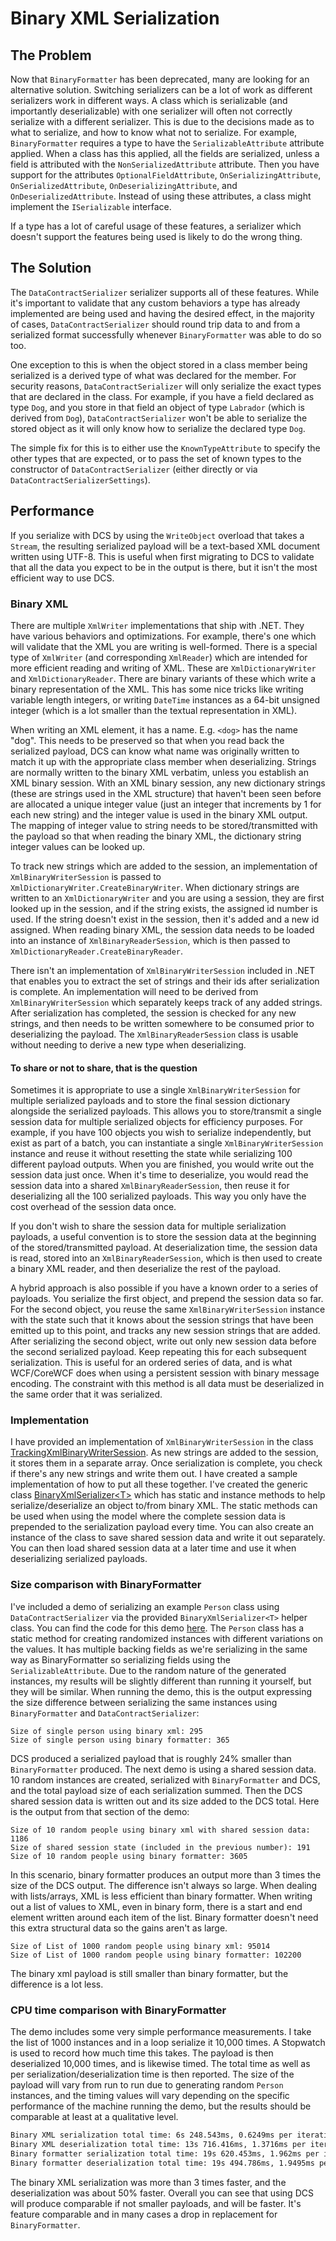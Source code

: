 # Binary XML Serialization

## The Problem
Now that `BinaryFormatter` has been deprecated, many are looking for an alternative solution. Switching serializers can be a lot of work as different serializers work in different ways. A class which is serializable (and importantly deserializable) with one serializer will often not correctly serialize with a different serializer. This is due to the decisions made as to what to serialize, and how to know what not to serialize. For example, `BinaryFormatter` requires a type to have the `SerializableAttribute` attribute applied. When a class has this applied, all the fields are serialized, unless a field is attributed with the `NonSerializedAttribute` attribute. Then you have support for the attributes `OptionalFieldAttribute`, `OnSerializingAttribute`, `OnSerializedAttribute`, `OnDeserializingAttribute`, and `OnDeserializedAttribute`. Instead of using these attributes, a class might implement the `ISerializable` interface.

If a type has a lot of careful usage of these features, a serializer which doesn't support the features being used is likely to do the wrong thing.

## The Solution
The `DataContractSerializer` serializer supports all of these features. While it's important to validate that any custom behaviors a type has already implemented are being used and having the desired effect, in the majority of cases, `DataContractSerializer` should round trip data to and from a serialized format successfully whenever `BinaryFormatter` was able to do so too.

One exception to this is when the object stored in a class member being serialized is a derived type of what was declared for the member. For security reasons, `DataContractSerializer` will only serialize the exact types that are declared in the class. For example, if you have a field declared as type `Dog`, and you store in that field an object of type `Labrador` (which is derived from `Dog`), `DataContractSerializer` won't be able to serialize the stored object as it will only know how to serialize the declared type `Dog`.

The simple fix for this is to either use the `KnownTypeAttribute` to specify the other types that are expected, or to pass the set of known types to the constructor of `DataContractSerializer` (either directly or via `DataContractSerializerSettings`).

## Performance
If you serialize with DCS by using the `WriteObject` overload that takes a `Stream`, the resulting serialized payload will be a text-based XML document written using UTF-8. This is useful when first migrating to DCS to validate that all the data you expect to be in the output is there, but it isn't the most efficient way to use DCS.

### Binary XML
There are multiple `XmlWriter` implementations that ship with .NET. They have various behaviors and optimizations. For example, there's one which will validate that the XML you are writing is well-formed. There is a special type of `XmlWriter` (and corresponding `XmlReader`) which are intended for more efficient reading and writing of XML. These are `XmlDictionaryWriter` and `XmlDictionaryReader`. There are binary variants of these which write a binary representation of the XML. This has some nice tricks like writing variable length integers, or writing `DateTime` instances as a 64-bit unsigned integer (which is a lot smaller than the textual representation in XML).

When writing an XML element, it has a name. E.g. `<dog>` has the name "dog". This needs to be preserved so that when you read back the serialized payload, DCS can know what name was originally written to match it up with the appropriate class member when deserializing. Strings are normally written to the binary XML verbatim, unless you establish an XML binary session. With an XML binary session, any new dictionary strings (these are strings used in the XML structure) that haven't been seen before are allocated a unique integer value (just an integer that increments by 1 for each new string) and the integer value is used in the binary XML output. The mapping of integer value to string needs to be stored/transmitted with the payload so that when reading the binary XML, the dictionary string integer values can be looked up.

To track new strings which are added to the session, an implementation of `XmlBinaryWriterSession` is passed to `XmlDictionaryWriter.CreateBinaryWriter`. When dictionary strings are written to an `XmlDictionaryWriter` and you are using a session, they are first looked up in the session, and if the string exists, the assigned id number is used. If the string doesn't exist in the session, then it's added and a new id assigned. When reading binary XML, the session data needs to be loaded into an instance of `XmlBinaryReaderSession`, which is then passed to `XmlDictionaryReader.CreateBinaryReader`.

There isn't an implementation of `XmlBinaryWriterSession` included in .NET that enables you to extract the set of strings and their ids after serialization is complete. An implementation will need to be derived from `XmlBinaryWriterSession` which separately keeps track of any added strings. After serialization has completed, the session is checked for any new strings, and then needs to be written somewhere to be consumed prior to deserializing the payload. The `XmlBinaryReaderSession` class is usable without needing to derive a new type when deserializing.

#### To share or not to share, that is the question
Sometimes it is appropriate to use a single `XmlBinaryWriterSession` for multiple serialized payloads and to store the final session dictionary alongside the serialized payloads. This allows you to store/transmit a single session data for multiple serialized objects for efficiency purposes. For example, if you have 100 objects you wish to serialize independently, but exist as part of a batch, you can instantiate a single `XmlBinaryWriterSession` instance and reuse it without resetting the state while serializing 100 different payload outputs. When you are finished, you would write out the session data just once. When it's time to deserialize, you would read the session data into a shared `XmlBinaryReaderSession`, then reuse it for deserializing all the 100 serialized payloads. This way you only have the cost overhead of the session data once.

If you don't wish to share the session data for multiple serialization payloads, a useful convention is to store the session data at the beginning of the stored/transmitted payload. At deserialization time, the session data is read, stored into an `XmlBinaryReaderSession`, which is then used to create a binary XML reader, and then deserialize the rest of the payload.

A hybrid approach is also possible if you have a known order to a series of payloads. You serialize the first object, and prepend the session data so far. For the second object, you reuse the same `XmlBinaryWriterSession` instance with the state such that it knows about the session strings that have been emitted up to this point, and tracks any new session strings that are added. After serializing the second object, write out only new session data before the second serialized payload. Keep repeating this for each subsequent serialization. This is useful for an ordered series of data, and is what WCF/CoreWCF does when using a persistent session with binary message encoding. The constraint with this method is all data must be deserialized in the same order that it was serialized.

### Implementation
I have provided an implementation of `XmlBinaryWriterSession` in the class [TrackingXmlBinaryWriterSession](./BinaryXmlSerialization/TrackingXmlBinaryWriterSession.cs). As new strings are added to the session, it stores them in a separate array. Once serialization is complete, you check if there's any new strings and write them out. I have created a sample implementation of how to put all these together. I've created the generic class [BinaryXmlSerializer\<T\>](./BinaryXmlSerialization/BinaryXmlSerializer.cs) which has static and instance methods to help serialize/deserialize an object to/from binary XML. The static methods can be used when using the model where the complete session data is prepended to the serialization payload every time. You can also create an instance of the class to save shared session data and write it out separately. You can then load shared session data at a later time and use it when deserializing serialized payloads.

### Size comparison with BinaryFormatter
I've included a demo of serializing an example `Person` class using `DataContractSerializer` via the provided `BinaryXmlSerializer<T>` helper class. You can find the code for this demo [here](./BinaryXmlDemo/Program.cs). The `Person` class has a static method for creating randomized instances with different variations on the values. It has multiple backing fields as we're serializing in the same way as BinaryFormatter so serializing fields using the `SerializableAttribute`. Due to the random nature of the generated instances, my results will be slightly different than running it yourself, but they will be similar. When running the demo, this is the output expressing the size difference between serializing the same instances using `BinaryFormatter` and `DataContractSerializer`:
```
Size of single person using binary xml: 295
Size of single person using binary formatter: 365
```
DCS produced a serialized payload that is roughly 24% smaller than `BinaryFormatter` produced. The next demo is using a shared session data. 10 random instances are created, serialized with `BinaryFormatter` and DCS, and the total payload size of each serialization summed. Then the DCS shared session data is written out and its size added to the DCS total. Here is the output from that section of the demo:
```
Size of 10 random people using binary xml with shared session data: 1186
Size of shared session state (included in the previous number): 191
Size of 10 random people using binary formatter: 3605
```
In this scenario, binary formatter produces an output more than 3 times the size of the DCS output. The difference isn't always so large. When dealing with lists/arrays, XML is less efficient than binary formatter. When writing out a list of values to XML, even in binary form, there is a start and end element written around each item of the list. Binary formatter doesn't need this extra structural data so the gains aren't as large.
```
Size of List of 1000 random people using binary xml: 95014
Size of List of 1000 random people using binary formatter: 102200
```
The binary xml payload is still smaller than binary formatter, but the difference is a lot less.

### CPU time comparison with BinaryFormatter
The demo includes some very simple performance measurements. I take the list of 1000 instances and in a loop serialize it 10,000 times. A Stopwatch is used to record how much time this takes. The payload is then deserialized 10,000 times, and is likewise timed. The total time as well as per serialization/deserialization time is then reported. The size of the payload will vary from run to run due to generating random `Person` instances, and the timing values will vary depending on the specific performance of the machine running the demo, but the results should be comparable at least at a qualitative level.
```cmd
Binary XML serialization total time: 6s 248.543ms, 0.6249ms per iteration
Binary XML deserialization total time: 13s 716.416ms, 1.3716ms per iteration
Binary formatter serialization total time: 19s 620.453ms, 1.962ms per iteration
Binary formatter deserialization total time: 19s 494.786ms, 1.9495ms per iteration
```
The binary XML serialization was more than 3 times faster, and the deserialization was about 50% faster. Overall you can see that using DCS will produce comparable if not smaller payloads, and will be faster. It's feature comparable and in many cases a drop in replacement for `BinaryFormatter`.
